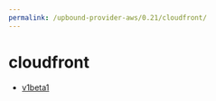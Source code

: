 ```yaml
---
permalink: /upbound-provider-aws/0.21/cloudfront/
---
```


# cloudfront



* [v1beta1](v1beta1/index.md)